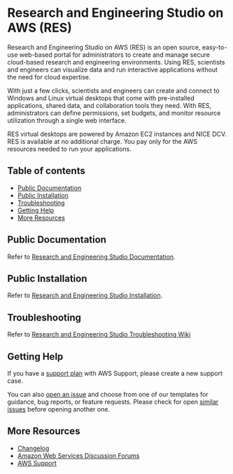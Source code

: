 # Research and Engineering Studio on AWS (RES)

Research and Engineering Studio on AWS (RES) is an open source, easy-to-use web-based portal for administrators to create and manage secure cloud-based research and engineering environments. Using RES, scientists and engineers can visualize data and run interactive applications without the need for cloud expertise. 
  		  
With just a few clicks, scientists and engineers can create and connect to Windows and Linux virtual desktops that come with pre-installed applications, shared data, and collaboration tools they need. With RES, administrators can define permissions, set budgets, and monitor resource utilization through a single web interface.
  		  
RES virtual desktops are powered by Amazon EC2 instances and NICE DCV. RES is available at no additional charge. You pay only for the AWS resources needed to run your applications.
 
## Table of contents
- [Public Documentation](#public-documentation)
- [Public Installation](#public-installation)
- [Troubleshooting](#troubleshooting)
- [Getting Help](#getting-help)
- [More Resources](#more-resources)

## Public Documentation

Refer to [Research and Engineering Studio Documentation](https://docs.aws.amazon.com/res/latest/ug/).
 
## Public Installation

Refer to [Research and Engineering Studio Installation](https://docs.aws.amazon.com/res/latest/ug/deploy-the-product.html).

## Troubleshooting

Refer to [Research and Engineering Studio Troubleshooting Wiki](https://github.com/aws/res/wiki/Troubleshooting)

## Getting Help
  		  
If you have a [support plan](https://aws.amazon.com/premiumsupport/) with AWS Support, please create a new support case.

You can also [open an issue](https://github.com/aws/res/issues/new/choose) and choose from one of our templates for guidance, bug reports, or feature requests. Please check for open [similar issues](https://github.com/aws/res/issues) before opening another one.
  		  
## More Resources
  		   		  
* [Changelog](https://github.com/aws/res/blob/mainline/CHANGELOG.md)
* [Amazon Web Services Discussion Forums](https://repost.aws/) 
* [AWS Support](https://console.aws.amazon.com/support/home#/)